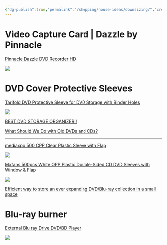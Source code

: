 ```yaml
---
{"dg-publish":true,"permalink":"/shopping/house-ideas/downsizing/","created":"","updated":""}
---
```



# Video Capture Card | Dazzle by Pinnacle

[Pinnacle Dazzle DVD Recorder HD](https://www.amazon.com/Dazzle-DVD-Recorder-VHS-Converter/dp/B00EAS14KI)

![](https://www.pinnaclesys.com/static/pin/images/products/dazzle/video-capture-device.jpg)

# DVD Cover Protective Sleeves

[Tarifold DVD Protective Sleeve for DVD Storage with Binder Holes](https://www.amazon.com/dp/B07SFYCD3Q)

![](https://m.media-amazon.com/images/W/WEBP_402378-T2/images/I/71H9Eh2ZnSL._AC_SL1200_.jpg)

[BEST DVD STORAGE ORGANIZER!!](https://www.youtube.com/watch?v=6RXp4U4KFqA)

[What Should We Do with Old DVDs and CDs?](https://www.youtube.com/watch?v=ys3QPy0GSeM)

-------------------------

[mediaxpo 500 CPP Clear Plastic Sleeve with Flap](https://www.amazon.com/gp/product/B00OAYKBQ0)

![](https://m.media-amazon.com/images/W/WEBP_402378-T2/images/I/91kNvMRuTfL._AC_SL1500_.jpg)

[Mxfans 500pcs White OPP Plastic Double-Sided CD DVD Sleeves with Window & Flap](https://www.amazon.com/gp/product/B07DS8Y2RY)

![](https://m.media-amazon.com/images/W/WEBP_402378-T2/images/I/71HWR1q2LGL._AC_SL1500_.jpg)

[Efficient way to store an ever expanding DVD/Blu-ray collection in a small space](https://www.youtube.com/watch?v=FsV-jfoEGMg)

# Blu-ray burner

[External Blu ray Drive DVD/BD Player](https://www.amazon.com/External-Portable-Blu-ray-DriveCompatible-SpeedSilent/dp/B07DL5WQPN/ref=sr_1_1_sspa)

![](https://m.media-amazon.com/images/W/WEBP_402378-T2/images/I/713POkG846L._AC_SL1500_.jpg)